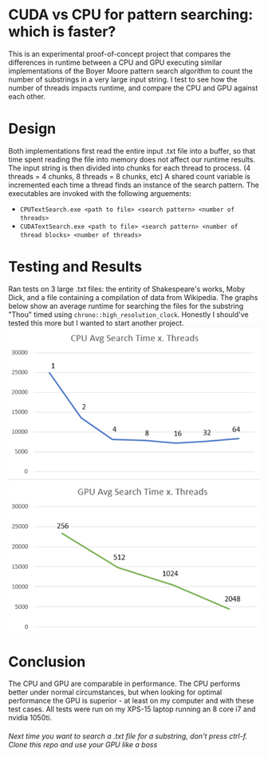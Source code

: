 # CUDA vs CPU for pattern searching: which is faster?
This is an experimental proof-of-concept project that compares the differences in runtime between a CPU and GPU executing similar implementations of the Boyer Moore pattern search algorithm to count the number of substrings in a very large input string. I test to see how the number of threads impacts runtime, and compare the CPU and GPU against each other.

# Design
Both implementations first read the entire input .txt file into a buffer, so that time spent reading the file into memory does not affect our runtime results. The input string is then divided into chunks for each thread to process. (4 threads = 4 chunks, 8 threads = 8 chunks, etc) A shared count variable is incremented each time a thread finds an instance of the search pattern. The executables are invoked with the following arguements:
* `CPUTextSearch.exe <path to file> <search pattern> <number of threads>`
* `CUDATextSearch.exe <path to file> <search pattern> <number of thread blocks> <number of threads>`

# Testing and Results
Ran tests on 3 large .txt files: the entirity of Shakespeare's works, Moby Dick, and a file containing a compilation of data from Wikipedia. The graphs below show an average runtime for searching the files for the substring "Thou" timed using `chrono::high_resolution_clock`. Honestly I should've tested this more but I wanted to start another project.
![](img/CPU.PNG)
![](img/GPU.PNG)
# Conclusion
The CPU and GPU are comparable in performance. The CPU performs better under normal circumstances, but when looking for optimal performance the GPU is superior - at least on my computer and with these test cases. All tests were run on my XPS-15 laptop running an 8 core i7 and nvidia 1050ti. 
###### Next time you want to search a .txt file for a substring, don't press ctrl-f. Clone this repo and use your GPU like a boss
